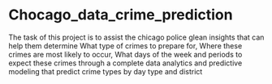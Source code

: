 # Chocago_data_crime_prediction
The task of this project is to assist the chicago police glean insights that can help them determine What type of crimes to prepare for, Where these crimes are most likely to occur, What days of the week and periods to expect these crimes through a complete data analytics and predictive modeling that predict crime types by day type and district
